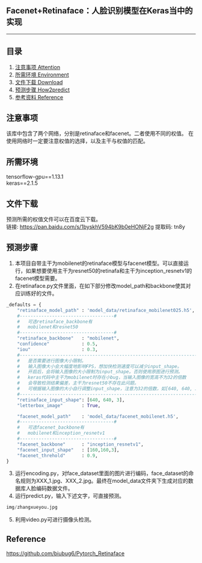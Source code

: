 ## Facenet+Retinaface：人脸识别模型在Keras当中的实现
---

## 目录
1. [注意事项 Attention](#注意事项)
2. [所需环境 Environment](#所需环境)
3. [文件下载 Download](#文件下载)
4. [预测步骤 How2predict](#预测步骤)
5. [参考资料 Reference](#Reference)

## 注意事项
该库中包含了两个网络，分别是retinaface和facenet。二者使用不同的权值。
在使用网络时一定要注意权值的选择，以及主干与权值的匹配。

## 所需环境
tensorflow-gpu==1.13.1  
keras==2.1.5  

## 文件下载
预测所需的权值文件可以在百度云下载。     
链接: https://pan.baidu.com/s/1byskhV594bK9b0eHONjF2g 提取码: tn8y  

## 预测步骤
1. 本项目自带主干为mobilenet的retinaface模型与facenet模型。可以直接运行，如果想要使用主干为resnet50的retinafa和主干为inception_resnetv1的facenet模型需要。
2. 在retinaface.py文件里面，在如下部分修改model_path和backbone使其对应训练好的文件。  
```python
_defaults = {
    "retinaface_model_path" : 'model_data/retinaface_mobilenet025.h5',
    #-----------------------------------#
    #   可选retinaface_backbone有
    #   mobilenet和resnet50
    #-----------------------------------#
    "retinaface_backbone"   : "mobilenet",
    "confidence"            : 0.5,
    "iou"                   : 0.3,
    #----------------------------------------------------------------------#
    #   是否需要进行图像大小限制。
    #   输入图像大小会大幅度地影响FPS，想加快检测速度可以减少input_shape。
    #   开启后，会将输入图像的大小限制为input_shape。否则使用原图进行预测。
    #   keras代码中主干为mobilenet时存在小bug，当输入图像的宽高不为32的倍数
    #   会导致检测结果偏差，主干为resnet50不存在此问题。
    #   可根据输入图像的大小自行调整input_shape，注意为32的倍数，如[640, 640, 3]
    #----------------------------------------------------------------------#
    "retinaface_input_shape": [640, 640, 3],
    "letterbox_image"       : True,

    "facenet_model_path"    : 'model_data/facenet_mobilenet.h5',
    #-----------------------------------#
    #   可选facenet_backbone有
    #   mobilenet和inception_resnetv1
    #-----------------------------------#
    "facenet_backbone"      : "inception_resnetv1",
    "facenet_input_shape"   : [160,160,3],
    "facenet_threhold"      : 0.9,
}
```
3. 运行encoding.py，对face_dataset里面的图片进行编码，face_dataset的命名规则为XXX_1.jpg、XXX_2.jpg。最终在model_data文件夹下生成对应的数据库人脸编码数据文件。
4. 运行predict.py，输入下述文字，可直接预测。
```python
img/zhangxueyou.jpg
```  
5. 利用video.py可进行摄像头检测。  


## Reference
https://github.com/biubug6/Pytorch_Retinaface

